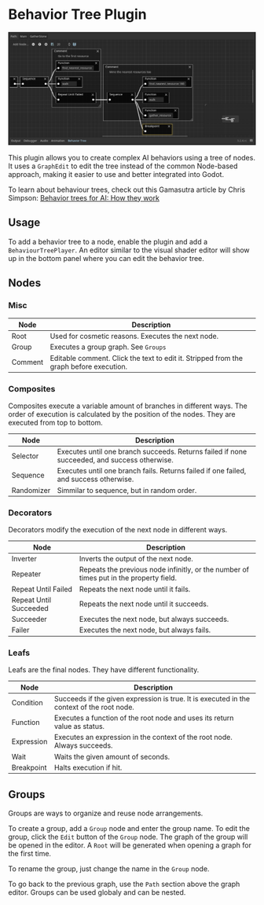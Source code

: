 # Behavior Tree Plugin

![screenshot](screenshot.png)

This plugin allows you to create complex AI behaviors using a tree of nodes.
It uses a `GraphEdit` to edit the tree instead of the common Node-based approach, making it easier to use and better integrated into Godot.

To learn about behaviour trees, check out this Gamasutra article by Chris Simpson: [Behavior trees for AI: How they work](https://www.gamasutra.com/blogs/ChrisSimpson/20140717/221339/Behavior_trees_for_AI_How_they_work.php)

## Usage

To add a behavior tree to a node, enable the plugin and add a `BehaviourTreePlayer`. An editor similar to the visual shader editor will show up in the bottom panel where you can edit the behavior tree.

## Nodes

### Misc

|Node|Description|
|-|-|
|Root|Used for cosmetic reasons. Executes the next node.|
|Group|Executes a group graph. See `Groups`|
|Comment|Editable comment. Click the text to edit it. Stripped from the graph before execution.|

### Composites

Composites execute a variable amount of branches in different ways. The order of execution is calculated by the position of the nodes. They are executed from top to bottom.

|Node|Description|
|-|-|
|Selector|Executes until one branch succeeds. Returns failed if none succeeded, and success otherwise.|
|Sequence|Executes until one branch fails. Returns failed if one failed, and success otherwise.|
|Randomizer|Simmilar to sequence, but in random order.|

### Decorators

Decorators modify the execution of the next node in different ways.

|Node|Description|
|-|-|
|Inverter|Inverts the output of the next node.|
|Repeater|Repeats the previous node infinitly, or the number of times put in the property field.|
|Repeat Until Failed|Repeats the next node until it fails.|
|Repeat Until Succeeded|Repeats the next node until it succeeds.|
|Succeeder|Executes the next node, but always succeeds.|
|Failer|Executes the next node, but always fails.|

### Leafs

Leafs are the final nodes. They have different functionality.

|Node|Description|
|-|-|
|Condition|Succeeds if the given expression is true. It is executed in the context of the root node.|
|Function|Executes a function of the root node and uses its return value as status.|
|Expression|Executes an expression in the context of the root node. Always succeeds.|
|Wait|Waits the given amount of seconds.|
|Breakpoint|Halts execution if hit.|

## Groups

Groups are ways to organize and reuse node arrangements.

To create a group, add a `Group` node and enter the group name. To edit the group, click the `Edit` button of the `Group` node. The graph of the group will be opened in the editor. A `Root` will be generated when opening a graph for the first time.

To rename the group, just change the name in the `Group` node.

To go back to the previous graph, use the `Path` section above the graph editor. Groups can be used globaly and can be nested.
